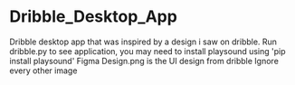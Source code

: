 # Dribble_Desktop_App
Dribble desktop app that was inspired by a design i saw on dribble.
Run dribble.py to see application, you may need to install playsound using 'pip install playsound'
Figma Design.png is the UI design from dribble
Ignore every other image
